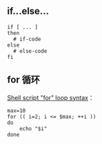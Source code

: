 
## if...else...

```
if [ ... ]
then
  # if-code
else
  # else-code
fi
```



## for 循环

[Shell script "for" loop syntax](https://stackoverflow.com/questions/1445452/shell-script-for-loop-syntax)：

```
max=10
for (( i=2; i <= $max; ++i ))
do
    echo "$i"
done
```